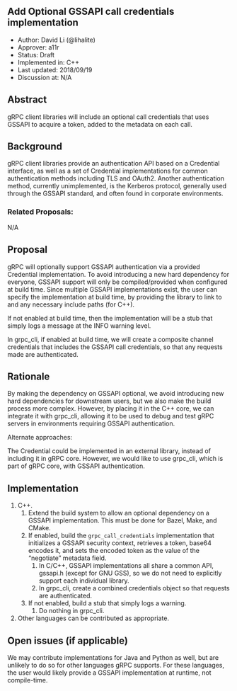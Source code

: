 Add Optional GSSAPI call credentials implementation
---------------------------------------------------

* Author: David Li (@lihalite)
* Approver: a11r
* Status: Draft
* Implemented in: C++
* Last updated: 2018/09/19
* Discussion at: N/A

## Abstract

gRPC client libraries will include an optional call credentials that
uses GSSAPI to acquire a token, added to the metadata on each call.

## Background

gRPC client libraries provide an authentication API based on a
Credential interface, as well as a set of Credential implementations
for common authentication methods including TLS and OAuth2. Another
authentication method, currently unimplemented, is the Kerberos
protocol, generally used through the GSSAPI standard, and often found
in corporate environments.

### Related Proposals:

N/A

## Proposal

gRPC will optionally support GSSAPI authentication via a provided
Credential implementation. To avoid introducing a new hard dependency
for everyone, GSSAPI support will only be compiled/provided when
configured at build time. Since multiple GSSAPI implementations exist,
the user can specify the implementation at build time, by providing
the library to link to and any necessary include paths (for C++).

If not enabled at build time, then the implementation will be a stub
that simply logs a message at the INFO warning level.

In grpc_cli, if enabled at build time, we will create a composite
channel credentials that includes the GSSAPI call credentials, so that
any requests made are authenticated.

## Rationale

By making the dependency on GSSAPI optional, we avoid introducing new
hard dependencies for downstream users, but we also make the build
process more complex. However, by placing it in the C++ core, we can
integrate it with grpc_cli, allowing it to be used to debug and test
gRPC servers in environments requiring GSSAPI authentication.

Alternate approaches:

The Credential could be implemented in an external library, instead of
including it in gRPC core. However, we would like to use grpc_cli,
which is part of gRPC core, with GSSAPI authentication.

## Implementation

1. C++.
   1. Extend the build system to allow an optional dependency on a
      GSSAPI implementation. This must be done for Bazel, Make, and
      CMake.
   2. If enabled, build the `grpc_call_credentials` implementation
      that initializes a GSSAPI security context, retrieves a token,
      base64 encodes it, and sets the encoded token as the value of
      the “negotiate” metadata field.
      1. In C/C++, GSSAPI implementations all share a common API,
         gssapi.h (except for GNU GSS), so we do not need to
         explicitly support each individual library.
      2. In grpc_cli, create a combined credentials object so that
         requests are authenticated.
   3. If not enabled, build a stub that simply logs a warning.
      1. Do nothing in grpc_cli.
2. Other languages can be contributed as appropriate.

## Open issues (if applicable)

We may contribute implementations for Java and Python as well, but are
unlikely to do so for other languages gRPC supports. For these
languages, the user would likely provide a GSSAPI implementation at
runtime, not compile-time.
